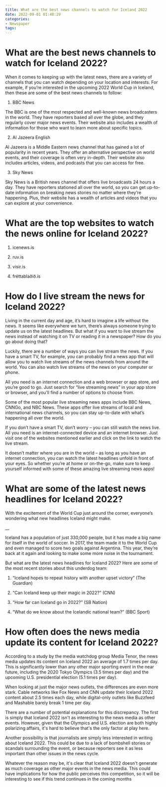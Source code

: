 ```yaml
---
title: What are the best news channels to watch for Iceland 2022
date: 2022-09-01 01:48:29
categories:
- Newspaper
tags:
---
```



#  What are the best news channels to watch for Iceland 2022?

When it comes to keeping up with the latest news, there are a variety of channels that you can watch depending on your location and interests. For example, if you’re interested in the upcoming 2022 World Cup in Iceland, then these are some of the best news channels to follow:

1. BBC News

The BBC is one of the most respected and well-known news broadcasters in the world. They have reporters based all over the globe, and they regularly cover major news events. Their website also includes a wealth of information for those who want to learn more about specific topics.

2. Al Jazeera English

Al Jazeera is a Middle Eastern news channel that has gained a lot of popularity in recent years. They offer an alternative perspective on world events, and their coverage is often very in-depth. Their website also includes articles, videos, and podcasts that you can access for free.

3. Sky News

Sky News is a British news channel that offers live broadcasts 24 hours a day. They have reporters stationed all over the world, so you can get up-to-date information on breaking news stories no matter where they’re happening. Plus, their website has a wealth of articles and videos that you can explore at your convenience.

#  What are the top websites to watch the news online for Iceland 2022?

1. icenews.is

2. ruv.is

3. visir.is

4. fréttablaðið.is

#  How do I live stream the news for Iceland 2022?

Living in the current day and age, it’s hard to imagine a life without the news. It seems like everywhere we turn, there’s always someone trying to update us on the latest headlines. But what if you want to live stream the news instead of watching it on TV or reading it in a newspaper? How do you go about doing that?

Luckily, there are a number of ways you can live stream the news. If you have a smart TV, for example, you can probably find a news app that will allow you to watch live streams of the news channels from around the world. You can also watch live streams of the news on your computer or phone.

All you need is an internet connection and a web browser or app store, and you’re good to go. Just search for “live streaming news” in your app store or browser, and you’ll find a number of options to choose from.

Some of the most popular live streaming news apps include BBC News, CNNGo, and NBC News. These apps offer live streams of local and international news channels, so you can stay up-to-date with what’s happening all over the world.

If you don’t have a smart TV, don’t worry – you can still watch the news live. All you need is an internet-connected device and an internet browser. Just visit one of the websites mentioned earlier and click on the link to watch the live stream.

It doesn’t matter where you are in the world – as long as you have an internet connection, you can watch the latest headlines unfold in front of your eyes. So whether you’re at home or on-the-go, make sure to keep yourself informed with some of these amazing live streaming news apps!

#  What are some of the latest news headlines for Iceland 2022?

With the excitement of the World Cup just around the corner, everyone’s wondering what new headlines Iceland might make.

__

Iceland has a population of just 330,000 people, but it has made a big name for itself in the world of soccer. In 2017, the team made it to the World Cup and even managed to score two goals against Argentina. This year, they’re back at it again and looking to make some more noise in the tournament.

But what are the latest news headlines for Iceland 2022? Here are some of the most recent stories about this underdog team:

1. “Iceland hopes to repeat history with another upset victory” (The Guardian)

2. “Can Iceland keep up their magic in 2022?” (CNN)

3. “How far can Iceland go in 2022?” (SB Nation)

4. “What do we know about the Icelandic national team?” (BBC Sport)

#  How often does the news media update its content for Iceland 2022?

According to a study by the media watchdog group Media Tenor, the news media updates its content on Iceland 2022 an average of 1.7 times per day. This is significantly lower than any other major sporting event in the near future, including the 2020 Tokyo Olympics (3.5 times per day) and the upcoming U.S. presidential election (5.1 times per day).

When looking at just the major news outlets, the differences are even more stark. Cable networks like Fox News and CNN update their Iceland 2022 content about 2.5 times each day, while digital-only outlets like Buzzfeed and Mashable barely break 1 time per day.

There are a number of potential explanations for this discrepancy. The first is simply that Iceland 2022 isn't as interesting to the news media as other events. However, given that the Olympics and U.S. election are both highly polarizing affairs, it's hard to believe that's the only factor at play here.

Another possibility is that journalists are simply less interested in writing about Iceland 2022. This could be due to a lack of bombshell stories or scandals surrounding the event, or because reporters see it as less important than other issues in the news cycle.

Whatever the reason may be, it's clear that Iceland 2022 doesn't generate as much coverage as other major events in the news media. This could have implications for how the public perceives this competition, so it will be interesting to see if this trend continues in the coming months